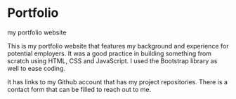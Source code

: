 # Portfolio
my portfolio website

This is my portfolio website that features my background and experience for potential employers. 
It was a good practice in building something from scratch using HTML, CSS and JavaScript. I used 
the Bootstrap library as well to ease coding.

It has links to my Github account that has my project repositories. There is a contact form 
that can be filled to reach out to me.
